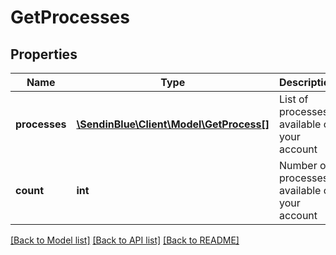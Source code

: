# GetProcesses

## Properties
Name | Type | Description | Notes
------------ | ------------- | ------------- | -------------
**processes** | [**\SendinBlue\Client\Model\GetProcess[]**](GetProcess.md) | List of processes available on your account | [optional] 
**count** | **int** | Number of processes available on your account | 

[[Back to Model list]](../../README.md#documentation-for-models) [[Back to API list]](../../README.md#documentation-for-api-endpoints) [[Back to README]](../../README.md)


